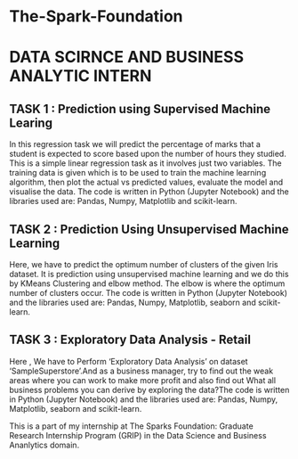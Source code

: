 # The-Spark-Foundation
# DATA SCIRNCE AND BUSINESS ANALYTIC INTERN
## TASK 1 : Prediction using Supervised Machine Learing
In this regression task we will predict the percentage of marks that a student is expected to score based upon the number of hours they studied. This is a simple linear regression task as it involves just two variables. The training data is given which is to be used to train the machine learning algorithm, then plot the actual vs predicted values, evaluate the model and visualise the data. The code is written in Python (Jupyter Notebook) and the libraries used are: Pandas, Numpy, Matplotlib and scikit-learn.
## TASK 2 : Prediction Using Unsupervised Machine Learning
Here, we have to predict the optimum number of clusters of the given Iris dataset. It is prediction using unsupervised machine learning and we do this by KMeans Clustering and elbow method. The elbow is where the optimum number of clusters occur. The code is written in Python (Jupyter Notebook) and the libraries used are: Pandas, Numpy, Matplotlib, seaborn and scikit-learn.
## TASK 3 : Exploratory Data Analysis - Retail
Here , We have to Perform ‘Exploratory Data Analysis’ on dataset ‘SampleSuperstore’.And as a business manager, try to find out the weak areas where you can work to make more profit and also find out What all business problems you can derive by exploring the data?The code is written in Python (Jupyter Notebook) and the libraries used are: Pandas, Numpy, Matplotlib, seaborn and scikit-learn.

This is a part of my internship at The Sparks Foundation: Graduate Research Internship Program (GRIP) in the Data Science and Business Ananlytics domain.

